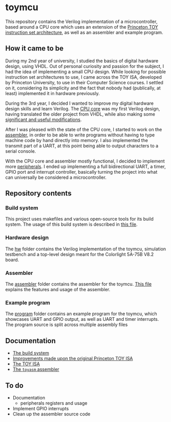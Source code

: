 # toymcu

This repository contains the Verilog implementation of a microcontroller, based around a CPU core which uses an extension of the [Princeton TOY instruction set architecture](https://introcs.cs.princeton.edu/java/62toy/), as well as an assembler and example program.

## How it came to be
During my 2nd year of university, I studied the basics of digital hardware design, using VHDL. Out of personal curiosity and passion for the subject, I had the idea of implementing a small CPU design. While looking for possible instruction set architectures to use, I came across the TOY ISA, developed by Princeton University, to use in their Computer Science courses. I settled on it, considering its simplicity and the fact that nobody had (publically, at least) implemented it in hardware previously.

During the 3rd year, I decided I wanted to improve my digital hardware design skills and learn Verilog. The [CPU core](hw/cpu) was my first Verilog design, having translated the older project from VHDL, while also making some [significant and useful modifications](docs/toy_improvements.md).

After I was pleased with the state of the CPU core, I started to work on the [assembler](assembler/), in order to be able to write programs without having to type machine code by hand directly into memory. I also implemented the transmit part of a UART, at this point being able to output characters to a serial console.

With the CPU core and assembler mostly functional, I decided to implement more [peripherals](hw/peripherals/). I ended up implementing a full bidirectional UART, a timer, GPIO port and interrupt controller, basically turning the project into what can universally be considered a microcontroller.

## Repository contents
### Build system
This project uses makefiles and various open-source tools for its build system. The usage of this build system is described in [this file](docs/build_system.md).

### Hardware design
The [hw](hw) folder contains the Verilog implementation of the toymcu, simulation testbench and a top-level design meant for the Colorlight 5A-75B V8.2 board.

### Assembler
The [assembler](assembler/) folder contains the assembler for the toymcu. [This file](docs/assembler.md) explains the features and usage of the assembler.

### Example program
The [program](program) folder contains an example program for the toymcu, which showcases UART and GPIO output, as well as UART and timer interrupts. The program source is split across multiple assembly files

## Documentation
- [The build system](docs/build_system.md)
- [Improvements made upon the original Princeton TOY ISA](docs/toy_improvements.md)
- [The TOY ISA](docs/isa.md)
- [The `toyasm` assembler](docs/assembler.md)

## To do
- Documentation
    - peripherals registers and usage
- Implement GPIO interrupts
- Clean up the assembler source code


